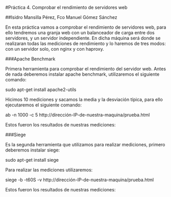 #Práctica 4. Comprobar el rendimiento de servidores web


##Isidro Mansilla Pérez, Fco Manuel Gómez Sánchez


En esta práctica vamos a comprobar el rendimiento de servidores web, para ello tendremos una granja web con un balanceador
de carga entre dos servidores, y un servidor independiente. En dicha máquina será donde se realizaran todas las mediciones de
rendimiento y lo haremos de tres modos: con un servidor solo, con nginx y con haproxy.

###Apache Benchmark

Primera herramienta para comprobar el rendimiento del servidor web. Antes de nada deberemos instalar apache benchmark, utilizaremos
el siguiente comando:

sudo apt-get install apache2-utils

Hicimos 10 mediciones y sacamos la media y la desviación típica, para ello ejecutaremos el siguiente comando:

ab -n 1000 -c 5 http://dirección-IP-de-nuestra-maquina/prueba.html

Estos fueron los resultados de nuestras mediciones:


###Siege

Es la segunda herramienta que utilizamos para realizar mediciones, primero deberemos instalar siege:

sudo apt-get install siege

Para realizar las mediciones utilizaremos:

siege -b -t60S -v http://dirección-IP-de-nuestra-maquina/prueba.html

Estos fueron los resultados de nuestras mediciones:

